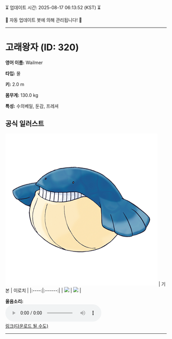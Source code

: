 
⏳ 업데이트 시간: 2025-08-17 06:13:52 (KST) ⏳

🤖 자동 업데이트 봇에 의해 관리됩니다! 🤖

---

# 고래왕자 (ID: 320)
**영어 이름:** Wailmer

**타입:** 물

**키:** 2.0 m

**몸무게:** 130.0 kg

**특성:** 수의베일, 둔감, 프레셔

## 공식 일러스트
![](https://raw.githubusercontent.com/PokeAPI/sprites/master/sprites/pokemon/other/official-artwork/320.png)
| 기본 | 이로치 |
|:----:|:------:|
| <img src="http://play.pokemonshowdown.com/sprites/ani/wailmer.gif" width="200"> | <img src="http://play.pokemonshowdown.com/sprites/ani-shiny/wailmer.gif" width="200"> |

**울음소리:**<br><audio controls src="https://raw.githubusercontent.com/PokeAPI/cries/main/cries/pokemon/latest/320.ogg"></audio><br> [링크(다운로드 될 수도)](https://raw.githubusercontent.com/PokeAPI/cries/main/cries/pokemon/latest/320.ogg)


---
